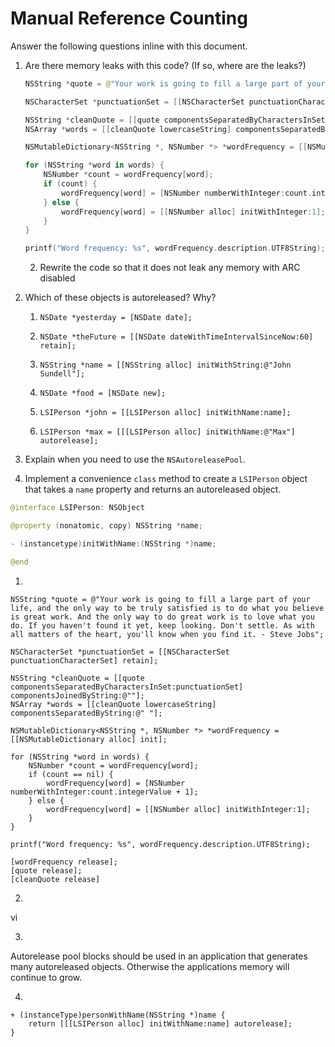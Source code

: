# Manual Reference Counting

Answer the following questions inline with this document.

1. Are there memory leaks with this code? (If so, where are the leaks?)

	```swift
	NSString *quote = @"Your work is going to fill a large part of your life, and the only way to be truly satisfied is to do what you believe is great work. And the only way to do great work is to love what you do. If you haven't found it yet, keep looking. Don't settle. As with all matters of the heart, you'll know when you find it. - Steve Jobs";

	NSCharacterSet *punctuationSet = [[NSCharacterSet punctuationCharacterSet] retain];

	NSString *cleanQuote = [[quote componentsSeparatedByCharactersInSet:punctuationSet] componentsJoinedByString:@""];
	NSArray *words = [[cleanQuote lowercaseString] componentsSeparatedByString:@" "];

	NSMutableDictionary<NSString *, NSNumber *> *wordFrequency = [[NSMutableDictionary alloc] init];

	for (NSString *word in words) {
		NSNumber *count = wordFrequency[word];
		if (count) {
			wordFrequency[word] = [NSNumber numberWithInteger:count.integerValue + 1];
		} else {
			wordFrequency[word] = [[NSNumber alloc] initWithInteger:1];
		}
	}

	printf("Word frequency: %s", wordFrequency.description.UTF8String);
	```

	2. Rewrite the code so that it does not leak any memory with ARC disabled

2. Which of these objects is autoreleased?  Why?

	1. `NSDate *yesterday = [NSDate date];`
	
	2. `NSDate *theFuture = [[NSDate dateWithTimeIntervalSinceNow:60] retain];`
	
	3. `NSString *name = [[NSString alloc] initWithString:@"John Sundell"];`
	
	4. `NSDate *food = [NSDate new];`
	
	5. `LSIPerson *john = [[LSIPerson alloc] initWithName:name];`
	
	6. `LSIPerson *max = [[[LSIPerson alloc] initWithName:@"Max"] autorelease];`
	

3. Explain when you need to use the `NSAutoreleasePool`.


4. Implement a convenience `class` method to create a `LSIPerson` object that takes a `name` property and returns an autoreleased object.

```swift
@interface LSIPerson: NSObject

@property (nonatomic, copy) NSString *name;

- (instancetype)initWithName:(NSString *)name;

@end
```



1.

```objc
NSString *quote = @"Your work is going to fill a large part of your life, and the only way to be truly satisfied is to do what you believe is great work. And the only way to do great work is to love what you do. If you haven't found it yet, keep looking. Don't settle. As with all matters of the heart, you'll know when you find it. - Steve Jobs";

NSCharacterSet *punctuationSet = [[NSCharacterSet punctuationCharacterSet] retain];

NSString *cleanQuote = [[quote componentsSeparatedByCharactersInSet:punctuationSet] componentsJoinedByString:@""];
NSArray *words = [[cleanQuote lowercaseString] componentsSeparatedByString:@" "];

NSMutableDictionary<NSString *, NSNumber *> *wordFrequency = [[NSMutableDictionary alloc] init];

for (NSString *word in words) {
	NSNumber *count = wordFrequency[word];
	if (count == nil) {
		wordFrequency[word] = [NSNumber numberWithInteger:count.integerValue + 1];
	} else {
		wordFrequency[word] = [[NSNumber alloc] initWithInteger:1];
	}
}

printf("Word frequency: %s", wordFrequency.description.UTF8String);

[wordFrequency release];
[quote release];
[cleanQuote release]
```


2.

vi

3.
Autorelease pool blocks should be used in an application that generates many autoreleased objects. Otherwise the applications memory will continue to grow.

4. 
```objc
+ (instanceType)personWithName(NSString *)name {
	return [[[LSIPerson alloc] initWithName:name] autorelease];
}
```

